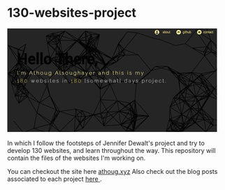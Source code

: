 # 130-websites-project

![screenshot of project website](img/project-1.gif)

In which I follow the footsteps of Jennifer Dewalt's project and try to develop 130 websites, and learn throughout the way. This repository will contain the files of the websites I'm working on.

You can checkout the site here <a href="http://athoug.xyz">athoug.xyz</a>
Also check out the blog posts associated to each project <a href="http://athougcodesatnight.tumblr.com/tagged/coding">here
</a>.
